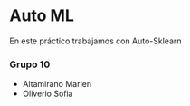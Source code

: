 # Auto ML
En este práctico trabajamos con Auto-Sklearn

### Grupo 10
+ Altamirano Marlen
+ Oliverio Sofia